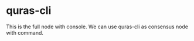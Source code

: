 # quras-cli

This is the full node with console.
We can use quras-cli as consensus node with command.